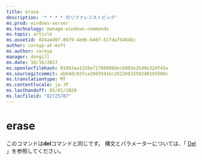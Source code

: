 ```yaml
---
title: erase
description: '* * * * のリファレンストピック'
ms.prod: windows-server
ms.technology: manage-windows-commands
ms.topic: article
ms.assetid: 024a4d0f-8679-4e06-b46f-61fdaf5464bc
author: coreyp-at-msft
ms.author: coreyp
manager: dongill
ms.date: 10/16/2017
ms.openlocfilehash: 01803aa1328e71798098decb083e2bd9e32df45e
ms.sourcegitcommit: ab64dc83fca28039416c26226815502d0193500c
ms.translationtype: MT
ms.contentlocale: ja-JP
ms.lasthandoff: 05/01/2020
ms.locfileid: "82725787"
---
```

# <a name="erase"></a>erase



このコマンドは**del**コマンドと同じです。 構文とパラメーターについては、「 [Del](del.md) 」を参照してください。